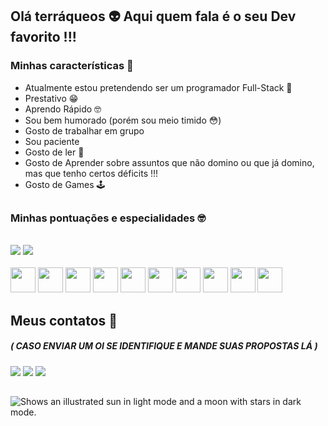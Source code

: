 ## Olá terráqueos 👽 Aqui quem fala é o seu Dev favorito !!!
### Minhas características 🔽

* Atualmente estou pretendendo ser um programador Full-Stack 👾
* Prestativo 😁
* Aprendo Rápido 🤓
* Sou bem humorado (porém sou meio timido 😳)
* Gosto de trabalhar em grupo 
* Sou paciente
* Gosto de ler 📗
* Gosto de Aprender sobre assuntos que não domino ou que já domino, mas que tenho certos déficits !!!
* Gosto de Games 🕹
##
### Minhas pontuações e especialidades 🤓
<br>
<div style="display: inline_block">
  <img src="https://github-readme-stats.vercel.app/api?username=AdrianRezendeDev&show_icons=true&theme=tokyonight&include_all_commits=true&count_private=true">
  <img src="https://github-readme-stats.vercel.app/api/top-langs/?username=AdrianRezendeDev&theme=tokyonight">
</div>
<br>
<div> 
            <img height="40", width="40" src="https://cdn.jsdelivr.net/gh/devicons/devicon/icons/laravel/laravel-plain-wordmark.svg" />
            <img height="40", width="40" src="https://cdn.jsdelivr.net/gh/devicons/devicon/icons/php/php-plain.svg" />
            <img height="40", width="40" src="https://cdn.jsdelivr.net/gh/devicons/devicon/icons/react/react-original.svg" />
            <img height="40", width="40" src="https://cdn.jsdelivr.net/gh/devicons/devicon/icons/dart/dart-original.svg" />
            <img height="40", width="40" src="https://cdn.jsdelivr.net/gh/devicons/devicon/icons/discordjs/discordjs-original.svg" />
            <img height="40", width="40" src="https://cdn.jsdelivr.net/gh/devicons/devicon/icons/css3/css3-plain-wordmark.svg" />
            <img height="40", width="40" src="https://cdn.jsdelivr.net/gh/devicons/devicon/icons/html5/html5-plain-wordmark.svg" />
            <img height="40", width="40" src="https://cdn.jsdelivr.net/gh/devicons/devicon/icons/flutter/flutter-original.svg" />
            <img height="40", width="40" src="https://cdn.jsdelivr.net/gh/devicons/devicon/icons/javascript/javascript-original.svg" />
            <img height="40", width="40" src="https://cdn.jsdelivr.net/gh/devicons/devicon/icons/python/python-original-wordmark.svg" />
</div>

## Meus contatos 📱
##### ( CASO ENVIAR UM OI SE IDENTIFIQUE E MANDE SUAS PROPOSTAS LÁ )

<div>
  <a href="mailto:adripropostas@gmail.com" target="_blank"><img src="https://img.shields.io/badge/-Gmail-%23333?style=for-the-badge&logo=gmail&logoColor=white"></a>
  <a href="https://discord.gg/3Q7s2mcj9p" target="_blank"><img src="https://img.shields.io/badge/Discord-7289DA?style=for-the-badge&logo=discord&logoColor=white"></a>
  <a href="https://www.linkedin.com/in/adrian-rezende-ab8231259/" target="_blank"><img src="https://img.shields.io/badge/LinkedIn-0077B5?style=for-the-badge&logo=linkedin&logoColor=white"></a>
</div>

##

<picture>
  <source media="(prefers-color-scheme: dark)" srcset="https://user-images.githubusercontent.com/25423296/163456776-7f95b81a-f1ed-45f7-b7ab-8fa810d529fa.png">
  <source media="(prefers-color-scheme: light)" srcset="https://user-images.githubusercontent.com/25423296/163456779-a8556205-d0a5-45e2-ac17-42d089e3c3f8.png">
  <img alt="Shows an illustrated sun in light mode and a moon with stars in dark mode." src="https://user-images.githubusercontent.com/25423296/163456779-a8556205-d0a5-45e2-ac17-42d089e3c3f8.png">
</picture>
